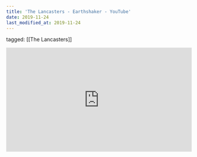 ```yaml
---
title: 'The Lancasters - Earthshaker - YouTube'
date: 2019-11-24
last_modified_at: 2019-11-24
---
```

tagged: [[The Lancasters]]
<iframe allow="accelerometer; autoplay; clipboard-write; encrypted-media; gyroscope; picture-in-picture" allowfullscreen="" frameborder="0" height="281" id="youtube_iframe" src="https://www.youtube.com/embed/CIvAcGeYRJ0?feature=oembed&amp;enablejsapi=1&amp;origin=https://safe.txmblr.com&amp;wmode=opaque" width="500"></iframe>